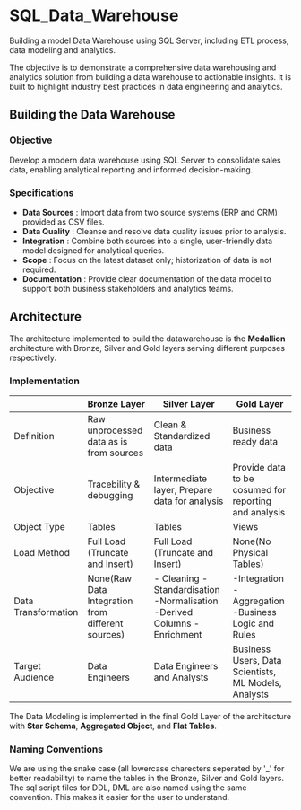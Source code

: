 # SQL_Data_Warehouse
Building a model Data Warehouse using SQL Server, including ETL process, data modeling and analytics.

The objective is to demonstrate a comprehensive data warehousing and analytics solution from building a data warehouse to actionable insights. It is built to highlight industry best practices in data engineering and analytics.

## Building the Data Warehouse

### Objective
Develop a modern data warehouse using SQL Server to consolidate sales data, enabling analytical reporting and informed decision-making.

### Specifications

- **Data Sources** : Import data from two source systems (ERP and CRM) provided as CSV files.
- **Data Quality** : Cleanse and resolve data quality issues prior to analysis.
- **Integration** : Combine both sources into a single, user-friendly data model designed for analytical queries.
- **Scope** : Focus on the latest dataset only; historization of data is not required.
- **Documentation** : Provide clear documentation of the data model to support both business stakeholders and analytics teams.


## Architecture

The architecture implemented to build the datawarehouse is the **Medallion** architecture with Bronze, Silver and Gold layers serving different purposes respectively.

### Implementation

|   | Bronze Layer | Silver Layer | Gold Layer |
|----------|----------|----------|----------|
|  Definition | Raw unprocessed data as is from sources   | Clean & Standardized data   | Business ready data|
| Objective | Tracebility & debugging    | Intermediate layer, Prepare data for analysis    | Provide data to be cosumed for reporting and analysis|
|Object Type| Tables   | Tables     | Views|
| Load Method | Full Load (Truncate and Insert)   | Full Load (Truncate and Insert)    | None(No Physical Tables) |
| Data Transformation | None(Raw Data Integration from different sources)   | - Cleaning -Standardisation -Normalisation -Derived Columns -Enrichment     | -Integration -Aggregation -Business Logic and Rules |
| Target Audience | Data Engineers  | Data Engineers and Analysts     | Business Users, Data Scientists, ML Models, Analysts|

The Data Modeling is implemented in the final Gold Layer of the architecture with **Star Schema**, **Aggregated Object**, and **Flat Tables**.

### Naming Conventions

We are using the snake case (all lowercase charecters seperated by '_' for better readability) to name the tables in 
the Bronze, Silver and Gold layers. The sql script files for DDL, DML are also named using the same convention. This makes it easier for the user to understand.
